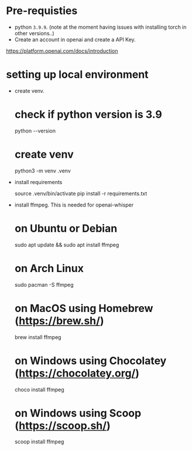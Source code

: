 # Pre-requisties

* python `3.9.9`. (note at the moment having issues with installing torch in other versions..)
* Create an account in openai and create a API Key.

https://platform.openai.com/docs/introduction

# setting up local environment

* create venv.
    
    # check if python version is 3.9
    python --version 
    # create venv
    python3 -m venv .venv

* install requirements

    source .venv/bin/activate
    pip install -r requirements.txt

* install ffmpeg. This is needed for openai-whisper

    # on Ubuntu or Debian
    sudo apt update && sudo apt install ffmpeg

    # on Arch Linux
    sudo pacman -S ffmpeg

    # on MacOS using Homebrew (https://brew.sh/)
    brew install ffmpeg

    # on Windows using Chocolatey (https://chocolatey.org/)
    choco install ffmpeg

    # on Windows using Scoop (https://scoop.sh/)
    scoop install ffmpeg
